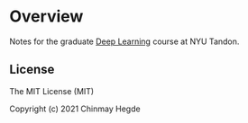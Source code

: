 # Overview

Notes for the graduate [Deep Learning](https://chinmayhegde.github.io/dl-notes/) course at NYU Tandon.

## License

The MIT License (MIT)

Copyright (c) 2021 Chinmay Hegde
